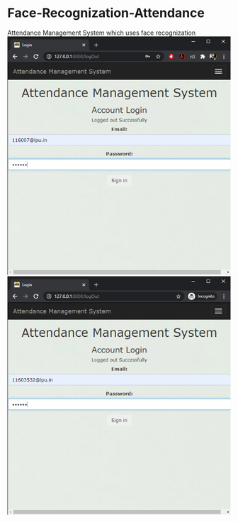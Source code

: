 # Face-Recognization-Attendance
Attendance Management System which uses face recognization
![alt text](https://github.com/Amar-Pullepu/Face-Recognization-Attendance/blob/master/ReadmeImages/Login%20-%20Google%20Chrome%2014-09-2020%2013_53_54.png)![alt text](https://github.com/Amar-Pullepu/Face-Recognization-Attendance/blob/master/ReadmeImages/Login%20-%20Google%20Chrome%2014-09-2020%2013_53_43.png)
